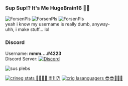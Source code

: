 ### Sup Sup!? It's Me HugeBrain16 🤠🤙
  
![ForsenPls](https://i.imgur.com/zXaGZOm.gif) ![ForsenPls](https://i.imgur.com/zXaGZOm.gif) ![ForsenPls](https://i.imgur.com/zXaGZOm.gif)  
yeah i know my username is really dumb, anyway-  
uhh, i make stuff... lol  
### Discord
Username: **mmm....#4223**  
Discord Server: [![Discord](https://img.shields.io/discord/794766440619049012?color=7389D8&label=Discord&logo=Discord&logoColor=6A7EC2)](https://discord.gg/qY23MPUayc)  
  
![sus plebs](https://komarev.com/ghpvc/?username=HugeBrain16&color=brightgreen&label=Plebs+👉)  
  
[![crineg stats 😤😤😤😣 !!!1!!7!](https://github-readme-stats.vercel.app/api?username=HugeBrain16&show_icons=true&theme=vue-dark)](https://github.com/HugeBrain16) [![crig lasanguagers 😎😎🥵🥵🤯](https://github-readme-stats.vercel.app/api/top-langs/?username=HugeBrain16&layout=compact&theme=vue-dark&langs_count=10)](https://github.com/HugeBrain16)

